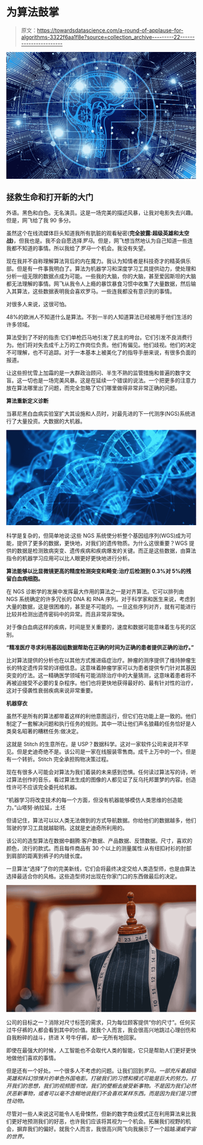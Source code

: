 # 为算法鼓掌

> 原文：<https://towardsdatascience.com/a-round-of-applause-for-algorithms-3322f6aa1f8e?source=collection_archive---------22----------------------->

![](img/da78bbe2c198fe08b6e6ee669edc6bfd.png)

## 拯救生命和打开新的大门

外语。黑色和白色。无名演员。这是一场完美的描述风暴，让我对电影失去兴趣。但是，网飞给了我 90 多分。

虽然这个在线流媒体巨头知道我所有肮脏的观看秘密(**完全披露:超级英雄和太空战)**，但我也是。我不会自愿选择*罗马*。但是，网飞想当然地认为自己知道一些连我都不知道的事情。所以我给了*罗马*一个机会。我没有失望。

现在我并不自称理解算法背后的内在魔力。我认为知情者是科技奇才的精英俱乐部。但是有一件事我明白了。算法为机器学习和深度学习工具提供动力，使处理和分析一组无限的数据点成为可能。一些我的大脑，你的大脑，甚至爱因斯坦的大脑都无法理解的事情。网飞从我令人上瘾的暴饮暴食习惯中收集了大量数据，然后输入其算法，这些数据表明我会喜欢罗马。一些连我都没有意识到的事情。

对很多人来说，这很可怕。

48%的欧洲人不知道什么是算法。不到一半的人知道算法已经被用于他们生活的许多领域。

算法受到了不好的指责:它们单枪匹马地引发了民主的垮台。它们引发不良消费行为。他们将对失去成千上万的工作岗位负责。他们有偏见。他们歧视。他们的决定不可理解，也不可追踪。对于一本基本上被美化了的指导手册来说，有很多负面的报道。

让这些担忧雪上加霜的是一大群政治顾问、半生不熟的监管措施和普遍的数字文盲。这一切也是一场完美风暴。这是在延续一个错误的说法。一个把更多的注意力放在算法哪里出了问题，而完全忽略了它们哪里做得非常非常正确的问题。

**算法重新定义诊断**

当慕尼黑白血病实验室扩大其设施和人员时，对最先进的下一代测序(NGS)系统进行了大量投资。大数据的大机器。

![](img/8ccf250fb0781998ba50aff149af7125.png)

科学是复杂的，但简单地说:这些 NGS 系统使分析整个基因组序列(WGS)成为可能，提供了更多的数据，更快地，对我们的遗传物质。为什么这很重要？WGS 提供的数据是检测致病突变、遗传疾病和疾病爆发的关键。而正是这些数据，由算法指令的机器学习应用可以比人眼更好更快地进行分析。

**算法能够以比显微镜更高的精度检测突变和畸变:治疗后检测到 0.3%对 5%的残留白血病细胞。**

在 NGS 诊断学的发展中发挥最大作用的算法之一是对齐算法。它可以排列由 NGS 系统确定的许多冗长的 DNA 和 RNA 序列。对于科学家和医生来说，考虑到大量的数据，这是很困难的，甚至是不可能的。一旦这些序列对齐，就有可能进行比较并检测出遗传密码中的异常。而且非常非常快。

对于像白血病这样的疾病，时间是至关重要的，速度和数据可能意味着生与死的区别。

**“精准医疗寻求利用基因组数据帮助在正确的时间为正确的患者提供正确的治疗。”**

比对算法提供的分析也在以其他方式推进癌症治疗。肿瘤的测序提供了维持肿瘤生长的特定遗传异常的详细信息。这意味着肿瘤学家可以为患者提供专门针对其基因突变的疗法。这一精确医学领域有可能消除治疗中的大量猜测，这意味着患者将不再被迫接受不必要的复杂程序。他们也将更快地获得最好的、最有针对性的治疗，这对于侵袭性衰弱疾病来说非常重要。

**机器穿衣**

虽然不是所有的算法都带着这样的利他意图运行，但它们在功能上是一致的。他们制定了一套解决问题和执行任务的规则。其中一项让他们声名狼藉的任务恰好是人类臭名昭著的糟糕任务:做决定。

这就是 Stitch 的生意所在。是 USP？数据科学。这对一家软件公司来说并不罕见。但是史迪奇绝不是。该公司是一家在线服装零售商。成千上万中的一个。但是有一个转折。Stitch 完全承担购物决策过程。

现在有很多人可能会对算法为我们着装的未来感到恐惧。任何读过算法写的诗，听过算法创作的音乐，看过算法生成的图像的人都见证了反乌托邦噩梦的内容。创造性许可不应该完全委托给机器。

“机器学习将改变技术的每一个方面，但没有机器能够模仿人类思维的创造能力。”山塔努·纳拉延，土坯

但请记住，算法可以以人类无法做到的方式导航数据。你给他们的数据越多，他们驾驶的学习工具就越聪明。这就是史迪奇所利用的。

该公司的造型算法在数据中翻腾:客户数据、产品数据、反馈数据。尺寸，喜欢的颜色，流行的款式。而且每件商品有 30 个以上的测量属性:从有纽扣衬衫的肘部到肩部的距离到裤子的内缝长度。

一旦算法“选择”了你的完美新线，它们会将最终决定交给人类造型师，也是由算法选择最适合你的风格。这些造型师对出现在你家门口的东西做最后的决定。

![](img/75b34caa12c03a83d842cd4892102403.png)

公司的目标之一？消除对尺寸标签的需求，只为每位顾客提供“你的尺寸”。任何买过牛仔裤的人都会看到其中的价值。就我个人而言，我会很高兴地跳过心理创伤和自我粉碎的战斗，挤进 X 号牛仔裤，却一无所有地回家。

即使在最强大的时候，人工智能也不会取代人类的智能，它只是帮助人们更好更快地做他们喜欢的事情。

但是还有一个好处。一个很多人不考虑的问题。让我们回到*罗马。一部充斥着超级英雄和科幻惊悚片的单色外国电影。打破我们的习惯和模式可能是巨大的努力。打开我们的思想，我们的视频图书馆，我们的壁橱去接受新事物。不是因为我们必然厌恶新事物，或者可以毫不含糊地说我们不会喜欢某样东西。而是因为我们是习惯性动物。*

尽管对一些人来说这可能令人毛骨悚然，但新的数字商业模式正在利用算法来比我们更好地预测我们的好恶，也许我们应该将其视为一个机会。拓展我们视野的机会，摒弃我们的偏好。就我个人而言，我很高兴网飞向我展示了一个超越*漫威宇宙的世界。*